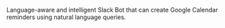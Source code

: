 Language-aware and intelligent Slack Bot that can create Google Calendar reminders using natural language queries.
